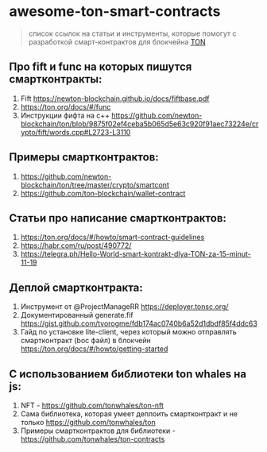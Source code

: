 # awesome-ton-smart-contracts

> список ссылок на статьи и инструменты, которые помогут с разработкой смарт-контрактов для блокчейна [TON](https://ton.org)

## Про fift и func на которых пишутся смартконтракты:
1. Fift https://newton-blockchain.github.io/docs/fiftbase.pdf
2. https://ton.org/docs/#/func
3. Инструкции фифта на c++ https://github.com/newton-blockchain/ton/blob/9875f02ef4ceba5b065d5e63c920f91aec73224e/crypto/fift/words.cpp#L2723-L3110

## Примеры смартконтрактов:
1. https://github.com/newton-blockchain/ton/tree/master/crypto/smartcont
2. https://github.com/ton-blockchain/wallet-contract

## Статьи про написание смартконтрактов:
1. https://ton.org/docs/#/howto/smart-contract-guidelines
2. https://habr.com/ru/post/490772/
3. https://telegra.ph/Hello-World-smart-kontrakt-dlya-TON-za-15-minut-11-19

## Деплой смартконтракта:
1. Инструмент от @ProjectManageRR https://deployer.tonsc.org/
2. Документированный generate.fif https://gist.github.com/tvorogme/fdb174ac0740b6a52d1dbdf85f4ddc63
3. Гайд по установке lite-client, через который можно отправлять смартконтракт (boc файл) в блокчейн https://ton.org/docs/#/howto/getting-started

## С использованием библиотеки ton whales на js:
1. NFT - https://github.com/tonwhales/ton-nft
2. Сама библиотека, которая умеет деплоить смартконтракт и не только https://github.com/tonwhales/ton
3. Примеры смартконтрактов для библиотеки - https://github.com/tonwhales/ton-contracts
